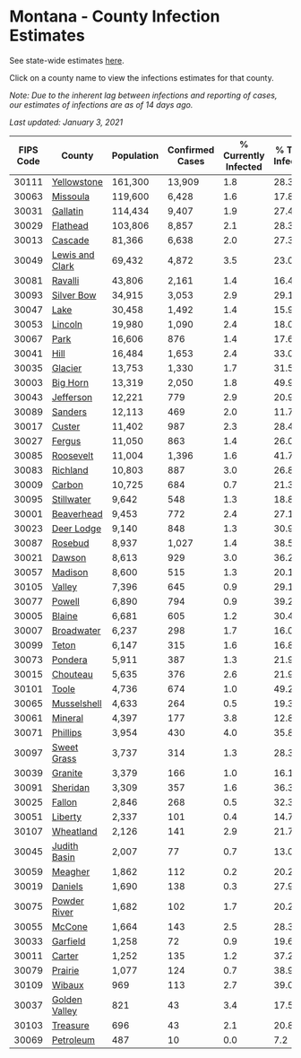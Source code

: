 # Montana - County Infection Estimates

See state-wide estimates [here](/infections/us-mt).

Click on a county name to view the infections estimates for that county.

*Note: Due to the inherent lag between infections and reporting of cases, our estimates of infections are as of 14 days ago.*

*Last updated: January 3, 2021*

|   FIPS Code |                             County |   Population |   Confirmed Cases |   % Currently Infected |   % Total Infected |
|-------------|------------------------------------|--------------|-------------------|------------------------|--------------------|
|       30111 |         [Yellowstone](yellowstone) |      161,300 |            13,909 |                    1.8 |               28.3 |
|       30063 |               [Missoula](missoula) |      119,600 |             6,428 |                    1.6 |               17.8 |
|       30031 |               [Gallatin](gallatin) |      114,434 |             9,407 |                    1.9 |               27.4 |
|       30029 |               [Flathead](flathead) |      103,806 |             8,857 |                    2.1 |               28.3 |
|       30013 |                 [Cascade](cascade) |       81,366 |             6,638 |                    2.0 |               27.3 |
|       30049 | [Lewis and Clark](lewis-and-clark) |       69,432 |             4,872 |                    3.5 |               23.0 |
|       30081 |                 [Ravalli](ravalli) |       43,806 |             2,161 |                    1.4 |               16.4 |
|       30093 |           [Silver Bow](silver-bow) |       34,915 |             3,053 |                    2.9 |               29.1 |
|       30047 |                       [Lake](lake) |       30,458 |             1,492 |                    1.4 |               15.9 |
|       30053 |                 [Lincoln](lincoln) |       19,980 |             1,090 |                    2.4 |               18.0 |
|       30067 |                       [Park](park) |       16,606 |               876 |                    1.4 |               17.6 |
|       30041 |                       [Hill](hill) |       16,484 |             1,653 |                    2.4 |               33.0 |
|       30035 |                 [Glacier](glacier) |       13,753 |             1,330 |                    1.7 |               31.5 |
|       30003 |               [Big Horn](big-horn) |       13,319 |             2,050 |                    1.8 |               49.9 |
|       30043 |             [Jefferson](jefferson) |       12,221 |               779 |                    2.9 |               20.9 |
|       30089 |                 [Sanders](sanders) |       12,113 |               469 |                    2.0 |               11.7 |
|       30017 |                   [Custer](custer) |       11,402 |               987 |                    2.3 |               28.4 |
|       30027 |                   [Fergus](fergus) |       11,050 |               863 |                    1.4 |               26.0 |
|       30085 |             [Roosevelt](roosevelt) |       11,004 |             1,396 |                    1.6 |               41.7 |
|       30083 |               [Richland](richland) |       10,803 |               887 |                    3.0 |               26.8 |
|       30009 |                   [Carbon](carbon) |       10,725 |               684 |                    0.7 |               21.3 |
|       30095 |           [Stillwater](stillwater) |        9,642 |               548 |                    1.3 |               18.8 |
|       30001 |           [Beaverhead](beaverhead) |        9,453 |               772 |                    2.4 |               27.1 |
|       30023 |           [Deer Lodge](deer-lodge) |        9,140 |               848 |                    1.3 |               30.9 |
|       30087 |                 [Rosebud](rosebud) |        8,937 |             1,027 |                    1.4 |               38.5 |
|       30021 |                   [Dawson](dawson) |        8,613 |               929 |                    3.0 |               36.2 |
|       30057 |                 [Madison](madison) |        8,600 |               515 |                    1.3 |               20.1 |
|       30105 |                   [Valley](valley) |        7,396 |               645 |                    0.9 |               29.1 |
|       30077 |                   [Powell](powell) |        6,890 |               794 |                    0.9 |               39.2 |
|       30005 |                   [Blaine](blaine) |        6,681 |               605 |                    1.2 |               30.4 |
|       30007 |           [Broadwater](broadwater) |        6,237 |               298 |                    1.7 |               16.0 |
|       30099 |                     [Teton](teton) |        6,147 |               315 |                    1.6 |               16.8 |
|       30073 |                 [Pondera](pondera) |        5,911 |               387 |                    1.3 |               21.9 |
|       30015 |               [Chouteau](chouteau) |        5,635 |               376 |                    2.6 |               21.9 |
|       30101 |                     [Toole](toole) |        4,736 |               674 |                    1.0 |               49.2 |
|       30065 |         [Musselshell](musselshell) |        4,633 |               264 |                    0.5 |               19.3 |
|       30061 |                 [Mineral](mineral) |        4,397 |               177 |                    3.8 |               12.8 |
|       30071 |               [Phillips](phillips) |        3,954 |               430 |                    4.0 |               35.8 |
|       30097 |         [Sweet Grass](sweet-grass) |        3,737 |               314 |                    1.3 |               28.3 |
|       30039 |                 [Granite](granite) |        3,379 |               166 |                    1.0 |               16.1 |
|       30091 |               [Sheridan](sheridan) |        3,309 |               357 |                    1.6 |               36.3 |
|       30025 |                   [Fallon](fallon) |        2,846 |               268 |                    0.5 |               32.3 |
|       30051 |                 [Liberty](liberty) |        2,337 |               101 |                    0.4 |               14.7 |
|       30107 |             [Wheatland](wheatland) |        2,126 |               141 |                    2.9 |               21.7 |
|       30045 |       [Judith Basin](judith-basin) |        2,007 |                77 |                    0.7 |               13.0 |
|       30059 |                 [Meagher](meagher) |        1,862 |               112 |                    0.2 |               20.2 |
|       30019 |                 [Daniels](daniels) |        1,690 |               138 |                    0.3 |               27.9 |
|       30075 |       [Powder River](powder-river) |        1,682 |               102 |                    1.7 |               20.2 |
|       30055 |                   [McCone](mccone) |        1,664 |               143 |                    2.5 |               28.3 |
|       30033 |               [Garfield](garfield) |        1,258 |                72 |                    0.9 |               19.6 |
|       30011 |                   [Carter](carter) |        1,252 |               135 |                    1.2 |               37.2 |
|       30079 |                 [Prairie](prairie) |        1,077 |               124 |                    0.7 |               38.9 |
|       30109 |                   [Wibaux](wibaux) |          969 |               113 |                    2.7 |               39.0 |
|       30037 |     [Golden Valley](golden-valley) |          821 |                43 |                    3.4 |               17.5 |
|       30103 |               [Treasure](treasure) |          696 |                43 |                    2.1 |               20.8 |
|       30069 |             [Petroleum](petroleum) |          487 |                10 |                    0.0 |                7.2 |